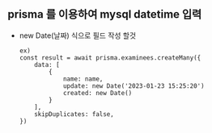 ## prisma 를 이용하여 mysql datetime 입력

* new Date(날짜) 식으로 필드 작성 할것

      ex)
      const result = await prisma.examinees.createMany({
          data: [
              {
                  name: name,
                  update: new Date('2023-01-23 15:25:20') 
                  created: new Date()
              }
          ],
          skipDuplicates: false,
      })